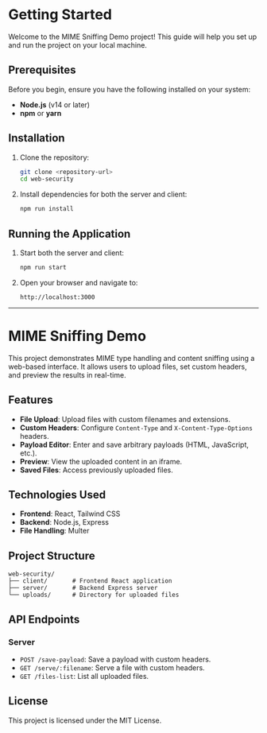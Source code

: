 # Getting Started

Welcome to the MIME Sniffing Demo project! This guide will help you set up and run the project on your local machine.

## Prerequisites

Before you begin, ensure you have the following installed on your system:

- **Node.js** (v14 or later)
- **npm** or **yarn**

## Installation

1. Clone the repository:
   ```bash
   git clone <repository-url>
   cd web-security
   ```

2. Install dependencies for both the server and client:
   ```bash
   npm run install
   ```

## Running the Application

1. Start both the server and client:
   ```bash
   npm run start
   ```

2. Open your browser and navigate to:
   ```
   http://localhost:3000
   ```

---

# MIME Sniffing Demo

This project demonstrates MIME type handling and content sniffing using a web-based interface. It allows users to upload files, set custom headers, and preview the results in real-time.

## Features

- **File Upload**: Upload files with custom filenames and extensions.
- **Custom Headers**: Configure `Content-Type` and `X-Content-Type-Options` headers.
- **Payload Editor**: Enter and save arbitrary payloads (HTML, JavaScript, etc.).
- **Preview**: View the uploaded content in an iframe.
- **Saved Files**: Access previously uploaded files.

## Technologies Used

- **Frontend**: React, Tailwind CSS
- **Backend**: Node.js, Express
- **File Handling**: Multer

## Project Structure

```
web-security/
├── client/       # Frontend React application
├── server/       # Backend Express server
└── uploads/      # Directory for uploaded files
```

## API Endpoints

### Server

- `POST /save-payload`: Save a payload with custom headers.
- `GET /serve/:filename`: Serve a file with custom headers.
- `GET /files-list`: List all uploaded files.

## License

This project is licensed under the MIT License.
